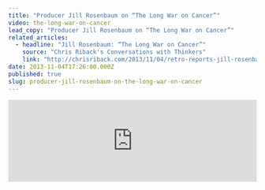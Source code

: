```yaml
---
title: "Producer Jill Rosenbaum on “The Long War on Cancer”"
video: the-long-war-on-cancer
lead_copy: "Producer Jill Rosenbaum on “The Long War on Cancer”"
related_articles:
  - headline: "Jill Rosenbaum: “The Long War on Cancer”"
    source: "Chris Riback's Conversations with Thinkers"
    link: "http://chrisriback.com/2013/11/04/retro-reports-jill-rosenbaum-the-long-war-on-cancer/"
date: 2013-11-04T17:26:00.000Z
published: true
slug: producer-jill-rosenbaum-on-the-long-war-on-cancer
---
```

<iframe width="100%" height="166" scrolling="no" frameborder="no" src="https://w.soundcloud.com/player/?url=https%3A//api.soundcloud.com/tracks/118593308&amp;color=ff6600&amp;show_artwork=false"></iframe>

